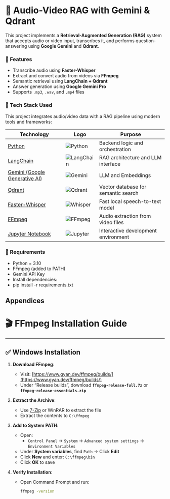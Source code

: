 # 🎯 Audio-Video RAG with Gemini & Qdrant

This project implements a **Retrieval-Augmented Generation (RAG)** system that accepts audio or video input, transcribes it, and performs question-answering using **Google Gemini** and **Qdrant**.

### 🚀 Features
- Transcribe audio using **Faster-Whisper**
- Extract and convert audio from videos via **FFmpeg**
- Semantic retrieval using **LangChain + Qdrant**
- Answer generation using **Google Gemini Pro**
- Supports `.mp3`, `.wav`, and `.mp4` files

### 🧰 Tech Stack Used

This project integrates audio/video data with a RAG pipeline using modern tools and frameworks:

| Technology | Logo | Purpose |
|------------|------|---------|
| [Python](https://www.python.org/) | ![Python](https://img.shields.io/badge/Python-3776AB?style=for-the-badge&logo=python&logoColor=white) | Backend logic and orchestration |
| [LangChain](https://www.langchain.com/) | ![LangChain](https://img.shields.io/badge/LangChain-000000?style=for-the-badge&logo=langchain&logoColor=white) | RAG architecture and LLM interface |
| [Gemini (Google Generative AI)](https://ai.google.dev/) | ![Gemini](https://img.shields.io/badge/Gemini%20AI-4285F4?style=for-the-badge&logo=google&logoColor=white) | LLM and Embeddings |
| [Qdrant](https://qdrant.tech/) | ![Qdrant](https://img.shields.io/badge/Qdrant-3F3D56?style=for-the-badge&logo=qdrant&logoColor=white) | Vector database for semantic search |
| [Faster-Whisper](https://github.com/guillaumekln/faster-whisper) | ![Whisper](https://img.shields.io/badge/Faster--Whisper-0066CC?style=for-the-badge&logo=whisper&logoColor=white) | Fast local speech-to-text model |
| [FFmpeg](https://ffmpeg.org/) | ![FFmpeg](https://img.shields.io/badge/FFmpeg-007808?style=for-the-badge&logo=ffmpeg&logoColor=white) | Audio extraction from video files |
| [Jupyter Notebook](https://jupyter.org/) | ![Jupyter](https://img.shields.io/badge/Jupyter-F37626?style=for-the-badge&logo=jupyter&logoColor=white) | Interactive development environment |


### 🔧 Requirements
- Python = 3.10  
- FFmpeg (added to PATH)  
- Gemini API Key  
- Install dependencies:
- pip install -r requirements.txt



## Appendices

# 🎬 FFmpeg Installation Guide
---

## ✅ Windows Installation

1. **Download FFmpeg**:
   - Visit: [https://www.gyan.dev/ffmpeg/builds/](https://www.gyan.dev/ffmpeg/builds/)
   - Under “Release builds”, download **`ffmpeg-release-full.7z`** or **`ffmpeg-release-essentials.zip`**

2. **Extract the Archive**:
   - Use [7-Zip](https://www.7-zip.org/) or WinRAR to extract the file
   - Extract the contents to `C:\ffmpeg`

3. **Add to System PATH**:
   - Open:
     - `Control Panel` → `System` → `Advanced system settings` → `Environment Variables`
   - Under **System variables**, find `Path` → Click **Edit**
   - Click **New** and enter: `C:\ffmpeg\bin`
   - Click **OK** to save

4. **Verify Installation**:
   - Open Command Prompt and run:
     ```bash
     ffmpeg -version
     

